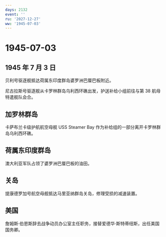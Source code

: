 ```yaml
---
days: 2132
event: ''
ru: '2027-12-27'
ww: '1945-07-03'
---
```


# 1945-07-03

## 1945 年 7 月 3 日

贝利号驱逐舰抵达荷属东印度群岛婆罗洲巴厘巴板附近。

尼古拉斯号驱逐舰从卡罗林群岛乌利西环礁出发，护送补给小组前往与第 38
航母特遣舰队会合。

## 加罗林群岛

卡萨布兰卡级护航航空母舰 USS Steamer Bay
作为补给组的一部分离开卡罗林群岛乌利西环礁。

## 荷属东印度群岛

澳大利亚军队占领了婆罗洲巴厘巴板的油田。

## 关岛

提康德罗加号航空母舰抵达马里亚纳群岛关岛，修理受损的减速装置。

## 美国

詹姆斯·伯恩斯辞去战争动员办公室主任职务，接替爱德华·斯特蒂纽斯，出任美国国务卿。